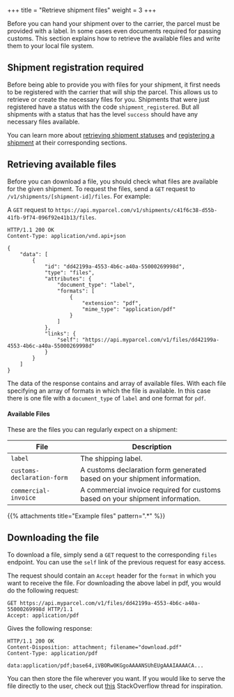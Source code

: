 +++
title = "Retrieve shipment files"
weight = 3
+++

Before you can hand your shipment over to the carrier, the parcel must be provided with a label. In some cases even documents required for passing customs. This section explains how to retrieve the available files and write them to your local file system.

## Shipment registration required

Before being able to provide you with files for your shipment, it first needs to be registered with the carrier that will ship the parcel. This allows us to retrieve or create the necessary files for you. Shipments that were just registered have a status with the code `shipment_registered`. But all shipments with a status that has the level `success` should have any necessary files available.

You can learn more about [retrieving shipment statuses](#todo) and [registering a shipment](#todo) at their corresponding sections.

## Retrieving available files

Before you can download a file, you should check what files are available for the given shipment. To request the files, send a `GET` request to `/v1/shipments/[shipment-id]/files`. For example:

A `GET` request to `https://api.myparcel.com/v1/shipments/c41f6c38-d55b-41fb-9f74-096f92e41b13/files`.
```http
HTTP/1.1 200 OK
Content-Type: application/vnd.api+json

{
    "data": [
        {
            "id": "dd42199a-4553-4b6c-a40a-55000269998d",
            "type": "files",
            "attributes": {
                "document_type": "label",
                "formats": [
                    {
                        "extension": "pdf",
                        "mime_type": "application/pdf"
                    }
                ]
            },
            "links": {
                "self": "https://api.myparcel.com/v1/files/dd42199a-4553-4b6c-a40a-55000269998d"
            }
        }
    ]
}
```

The data of the response contains and array of available files. With each file specifying an array of formats in which the file is available. In this case there is one file with a `document_type` of `label` and one format for `pdf`.

#### Available Files

These are the files you can regularly expect on a shipment:

| File                       | Description                                                                   |
|----------------------------|-------------------------------------------------------------------------------|
| `label`                    | The shipping label.                                                           |
| `customs-declaration-form` | A customs declaration form generated based on your shipment information.      |
| `commercial-invoice`       | A commercial invoice required for customs based on your shipment information. |

{{% attachments title="Example files" pattern=".*" %}}

## Downloading the file

To download a file, simply send a `GET` request to the corresponding `files` endpoint. You can use the `self` link of the previous request for easy access.

The request should contain an `Accept` header for the `format` in which you want to receive the file. For downloading the above label in pdf, you would do the following request:

```http
GET https://api.myparcel.com/v1/files/dd42199a-4553-4b6c-a40a-55000269998d HTTP/1.1
Accept: application/pdf
```

Gives the following response:

```http
HTTP/1.1 200 OK
Content-Disposition: attachment; filename="download.pdf"
Content-Type: application/pdf

data:application/pdf;base64,iVBORw0KGgoAAAANSUhEUgAAAIAAAACA...
```

You can then store the file wherever you want. If you would like to serve the file directly to the user, check out [this](https://stackoverflow.com/questions/3665115/create-a-file-in-memory-for-user-to-download-not-through-server) StackOverflow thread for inspiration.
